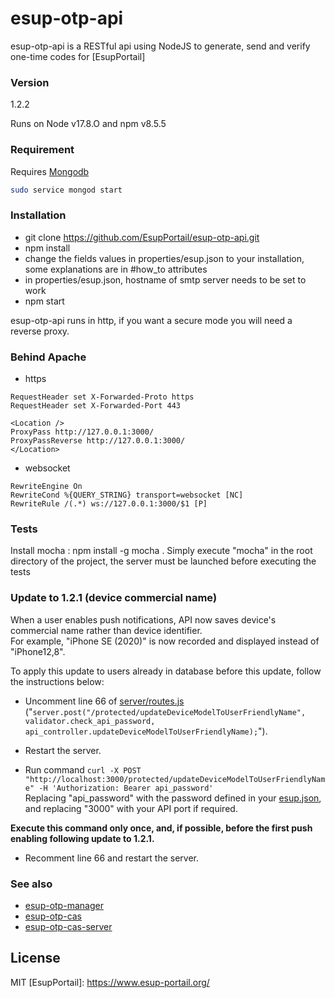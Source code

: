 # esup-otp-api

esup-otp-api is a RESTful api using NodeJS to generate, send and verify one-time codes for [EsupPortail]

### Version
1.2.2

Runs on Node v17.8.O and npm v8.5.5

### Requirement

Requires [Mongodb](https://docs.mongodb.com/manual/tutorial/install-mongodb-on-ubuntu)

```bash
sudo service mongod start
```

### Installation
- git clone https://github.com/EsupPortail/esup-otp-api.git
- npm install
- change the fields values in properties/esup.json to your installation, some explanations are in #how_to attributes
- in properties/esup.json, hostname of smtp server needs to be set to work
- npm start

esup-otp-api runs in http, if you want a secure mode you will need a reverse proxy.

### Behind Apache
- https 

```
RequestHeader set X-Forwarded-Proto https
RequestHeader set X-Forwarded-Port 443

<Location />
ProxyPass http://127.0.0.1:3000/
ProxyPassReverse http://127.0.0.1:3000/
</Location>
```

- websocket

```
RewriteEngine On
RewriteCond %{QUERY_STRING} transport=websocket [NC]
RewriteRule /(.*) ws://127.0.0.1:3000/$1 [P]
```

### Tests
Install mocha : npm install -g mocha .
Simply execute "mocha" in the root directory of the project, the server must be launched before executing the tests


### Update to 1.2.1 (device commercial name)
When a user enables push notifications, API now saves device's commercial name rather than device identifier.<br>
For example, "iPhone SE (2020)" is now recorded and displayed instead of "iPhone12,8".

To apply this update to users already in database before this update, follow the instructions below:<br>
- Uncomment line 66 of [server/routes.js](https://github.com/EsupPortail/esup-otp-api/blob/master/server/routes.js#L66) ("`server.post("/protected/updateDeviceModelToUserFriendlyName", validator.check_api_password, api_controller.updateDeviceModelToUserFriendlyName);`").

- Restart the server.

- Run command `curl -X POST "http://localhost:3000/protected/updateDeviceModelToUserFriendlyName" -H 'Authorization: Bearer api_password'`<br>
Replacing "api_password" with the password defined in your [esup.json](https://github.com/EsupPortail/esup-otp-api/blob/master/properties/esup.json#L6), and replacing "3000" with your API port if required.

**Execute this command only once, and, if possible, before the first push enabling following update to 1.2.1.**

- Recomment line 66 and restart the server.


### See also
- [esup-otp-manager](https://github.com/EsupPortail/esup-otp-manager)
- [esup-otp-cas](https://github.com/EsupPortail/esup-otp-cas)
- [esup-otp-cas-server](https://github.com/EsupPortail/esup-otp-cas-server)

License
----

MIT
   [EsupPortail]: <https://www.esup-portail.org/>
